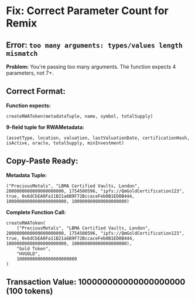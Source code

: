 # Fix: Correct Parameter Count for Remix

## Error: `too many arguments: types/values length mismatch`

**Problem:** You're passing too many arguments. The function expects 4 parameters, not 7+.

## Correct Format:

**Function expects:**
```solidity
createRWAToken(metadataTuple, name, symbol, totalSupply)
```

**9-field tuple for RWAMetadata:**
```
(assetType, location, valuation, lastValuationDate, certificationHash, isActive, oracle, totalSupply, minInvestment)
```

## Copy-Paste Ready:

**Metadata Tuple:**
```
("PreciousMetals", "LBMA Certified Vaults, London", 2000000000000000000000, 1754500596, "ipfs://QmGoldCertification123", true, 0x6dCbEA0Fa11B21a6B9F72BccaceFeb0B1ED0B444, 10000000000000000000000, 100000000000000000000)
```

**Complete Function Call:**
```
createRWAToken(
    ("PreciousMetals", "LBMA Certified Vaults, London", 2000000000000000000000, 1754500596, "ipfs://QmGoldCertification123", true, 0x6dCbEA0Fa11B21a6B9F72BccaceFeb0B1ED0B444, 10000000000000000000000, 100000000000000000000),
    "Gold Token",
    "HVGOLD",
    10000000000000000000000
)
```

## Transaction Value: 100000000000000000000 (100 tokens)
